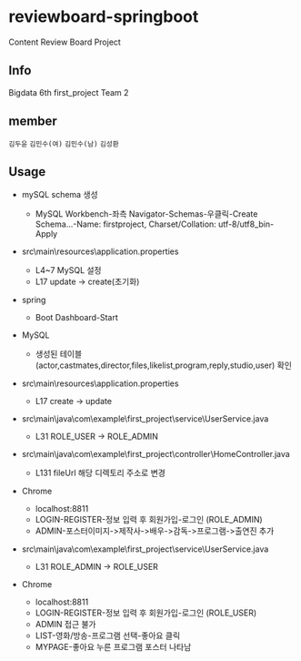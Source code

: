 # reviewboard-springboot
Content Review Board Project

## Info
Bigdata 6th first_project Team 2
## member
`김두윤` `김민수(여)` `김민수(남)` `김성환`
## Usage
- mySQL schema 생성
  - MySQL Workbench-좌측 Navigator-Schemas-우클릭-Create Schema...-Name: firstproject, Charset/Collation: utf-8/utf8_bin-Apply

- src\main\resources\application.properties
  - L4~7 MySQL 설정
  - L17 update -> create(초기화)

- spring
  - Boot Dashboard-Start

- MySQL 
  - 생성된 테이블(actor,castmates,director,files,likelist,program,reply,studio,user) 확인

- src\main\resources\application.properties
  - L17 create -> update

- src\main\java\com\example\first_project\service\UserService.java
  - L31 ROLE_USER -> ROLE_ADMIN

- src\main\java\com\example\first_project\controller\HomeController.java
  - L131 fileUrl 해당 디렉토리 주소로 변경

- Chrome
  - localhost:8811
  - LOGIN-REGISTER-정보 입력 후 회원가입-로그인 (ROLE_ADMIN)
  - ADMIN-포스터이미지->제작사->배우->감독->프로그램->출연진 추가

- src\main\java\com\example\first_project\service\UserService.java
  - L31 ROLE_ADMIN -> ROLE_USER

- Chrome
  - localhost:8811
  - LOGIN-REGISTER-정보 입력 후 회원가입-로그인 (ROLE_USER)
  - ADMIN 접근 불가
  - LIST-영화/방송-프로그램 선택-좋아요 클릭
  - MYPAGE-좋아요 누른 프로그램 포스터 나타남
